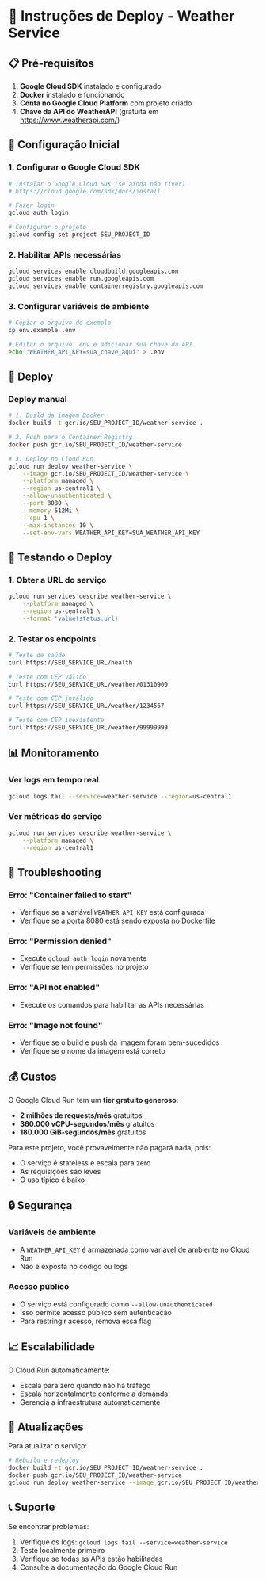 # 🚀 Instruções de Deploy - Weather Service

## 📋 Pré-requisitos

1. **Google Cloud SDK** instalado e configurado
2. **Docker** instalado e funcionando
3. **Conta no Google Cloud Platform** com projeto criado
4. **Chave da API do WeatherAPI** (gratuita em https://www.weatherapi.com/)

## 🔧 Configuração Inicial

### 1. Configurar o Google Cloud SDK
```bash
# Instalar o Google Cloud SDK (se ainda não tiver)
# https://cloud.google.com/sdk/docs/install

# Fazer login
gcloud auth login

# Configurar o projeto
gcloud config set project SEU_PROJECT_ID
```

### 2. Habilitar APIs necessárias
```bash
gcloud services enable cloudbuild.googleapis.com
gcloud services enable run.googleapis.com
gcloud services enable containerregistry.googleapis.com
```

### 3. Configurar variáveis de ambiente
```bash
# Copiar o arquivo de exemplo
cp env.example .env

# Editar o arquivo .env e adicionar sua chave da API
echo "WEATHER_API_KEY=sua_chave_aqui" > .env
```

## 🚀 Deploy

### Deploy manual
```bash
# 1. Build da imagem Docker
docker build -t gcr.io/SEU_PROJECT_ID/weather-service .

# 2. Push para o Container Registry
docker push gcr.io/SEU_PROJECT_ID/weather-service

# 3. Deploy no Cloud Run
gcloud run deploy weather-service \
    --image gcr.io/SEU_PROJECT_ID/weather-service \
    --platform managed \
    --region us-central1 \
    --allow-unauthenticated \
    --port 8080 \
    --memory 512Mi \
    --cpu 1 \
    --max-instances 10 \
    --set-env-vars WEATHER_API_KEY=SUA_WEATHER_API_KEY
```

## 🧪 Testando o Deploy

### 1. Obter a URL do serviço
```bash
gcloud run services describe weather-service \
    --platform managed \
    --region us-central1 \
    --format 'value(status.url)'
```

### 2. Testar os endpoints
```bash
# Teste de saúde
curl https://SEU_SERVICE_URL/health

# Teste com CEP válido
curl https://SEU_SERVICE_URL/weather/01310900

# Teste com CEP inválido
curl https://SEU_SERVICE_URL/weather/1234567

# Teste com CEP inexistente
curl https://SEU_SERVICE_URL/weather/99999999
```

## 📊 Monitoramento

### Ver logs em tempo real
```bash
gcloud logs tail --service=weather-service --region=us-central1
```

### Ver métricas do serviço
```bash
gcloud run services describe weather-service \
    --platform managed \
    --region us-central1
```

## 🔧 Troubleshooting

### Erro: "Container failed to start"
- Verifique se a variável `WEATHER_API_KEY` está configurada
- Verifique se a porta 8080 está sendo exposta no Dockerfile

### Erro: "Permission denied"
- Execute `gcloud auth login` novamente
- Verifique se tem permissões no projeto

### Erro: "API not enabled"
- Execute os comandos para habilitar as APIs necessárias

### Erro: "Image not found"
- Verifique se o build e push da imagem foram bem-sucedidos
- Verifique se o nome da imagem está correto

## 💰 Custos

O Google Cloud Run tem um **tier gratuito generoso**:
- **2 milhões de requests/mês** gratuitos
- **360.000 vCPU-segundos/mês** gratuitos
- **180.000 GiB-segundos/mês** gratuitos

Para este projeto, você provavelmente não pagará nada, pois:
- O serviço é stateless e escala para zero
- As requisições são leves
- O uso típico é baixo

## 🔒 Segurança

### Variáveis de ambiente
- A `WEATHER_API_KEY` é armazenada como variável de ambiente no Cloud Run
- Não é exposta no código ou logs

### Acesso público
- O serviço está configurado como `--allow-unauthenticated`
- Isso permite acesso público sem autenticação
- Para restringir acesso, remova essa flag

## 📈 Escalabilidade

O Cloud Run automaticamente:
- Escala para zero quando não há tráfego
- Escala horizontalmente conforme a demanda
- Gerencia a infraestrutura automaticamente

## 🔄 Atualizações

Para atualizar o serviço:
```bash
# Rebuild e redeploy
docker build -t gcr.io/SEU_PROJECT_ID/weather-service .
docker push gcr.io/SEU_PROJECT_ID/weather-service
gcloud run deploy weather-service --image gcr.io/SEU_PROJECT_ID/weather-service
```

## 📞 Suporte

Se encontrar problemas:
1. Verifique os logs: `gcloud logs tail --service=weather-service`
2. Teste localmente primeiro
3. Verifique se todas as APIs estão habilitadas
4. Consulte a documentação do Google Cloud Run 